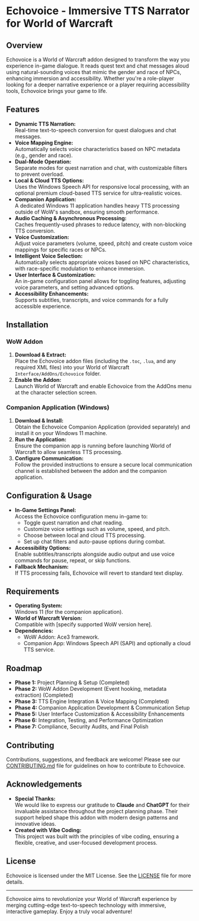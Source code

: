 # Echovoice - Immersive TTS Narrator for World of Warcraft

## Overview
Echovoice is a World of Warcraft addon designed to transform the way you experience in-game dialogue. It reads quest text and chat messages aloud using natural-sounding voices that mimic the gender and race of NPCs, enhancing immersion and accessibility. Whether you're a role-player looking for a deeper narrative experience or a player requiring accessibility tools, Echovoice brings your game to life.

## Features
- **Dynamic TTS Narration:**  
  Real-time text-to-speech conversion for quest dialogues and chat messages.
- **Voice Mapping Engine:**  
  Automatically selects voice characteristics based on NPC metadata (e.g., gender and race).
- **Dual-Mode Operation:**  
  Separate modes for quest narration and chat, with customizable filters to prevent overload.
- **Local & Cloud TTS Options:**  
  Uses the Windows Speech API for responsive local processing, with an optional premium cloud-based TTS service for ultra-realistic voices.
- **Companion Application:**  
  A dedicated Windows 11 application handles heavy TTS processing outside of WoW's sandbox, ensuring smooth performance.
- **Audio Caching & Asynchronous Processing:**  
  Caches frequently-used phrases to reduce latency, with non-blocking TTS conversion.
- **Voice Customization:**  
  Adjust voice parameters (volume, speed, pitch) and create custom voice mappings for specific races or NPCs.
- **Intelligent Voice Selection:**  
  Automatically selects appropriate voices based on NPC characteristics, with race-specific modulation to enhance immersion.
- **User Interface & Customization:**  
  An in-game configuration panel allows for toggling features, adjusting voice parameters, and setting advanced options.
- **Accessibility Enhancements:**  
  Supports subtitles, transcripts, and voice commands for a fully accessible experience.

## Installation

### WoW Addon
1. **Download & Extract:**  
   Place the Echovoice addon files (including the `.toc`, `.lua`, and any required XML files) into your World of Warcraft `Interface/AddOns/Echovoice` folder.
2. **Enable the Addon:**  
   Launch World of Warcraft and enable Echovoice from the AddOns menu at the character selection screen.

### Companion Application (Windows)
1. **Download & Install:**  
   Obtain the Echovoice Companion Application (provided separately) and install it on your Windows 11 machine.
2. **Run the Application:**  
   Ensure the companion app is running before launching World of Warcraft to allow seamless TTS processing.
3. **Configure Communication:**  
   Follow the provided instructions to ensure a secure local communication channel is established between the addon and the companion application.

## Configuration & Usage
- **In-Game Settings Panel:**  
  Access the Echovoice configuration menu in-game to:
  - Toggle quest narration and chat reading.
  - Customize voice settings such as volume, speed, and pitch.
  - Choose between local and cloud TTS processing.
  - Set up chat filters and auto-pause options during combat.
- **Accessibility Options:**  
  Enable subtitles/transcripts alongside audio output and use voice commands for pause, repeat, or skip functions.
- **Fallback Mechanism:**  
  If TTS processing fails, Echovoice will revert to standard text display.

## Requirements
- **Operating System:**  
  Windows 11 (for the companion application).
- **World of Warcraft Version:**  
  Compatible with [specify supported WoW version here].
- **Dependencies:**  
  - WoW Addon: Ace3 framework.
  - Companion App: Windows Speech API (SAPI) and optionally a cloud TTS service.

## Roadmap
- **Phase 1:** Project Planning & Setup (Completed)
- **Phase 2:** WoW Addon Development (Event hooking, metadata extraction) (Completed)
- **Phase 3:** TTS Engine Integration & Voice Mapping (Completed)
- **Phase 4:** Companion Application Development & Communication Setup
- **Phase 5:** User Interface Customization & Accessibility Enhancements
- **Phase 6:** Integration, Testing, and Performance Optimization
- **Phase 7:** Compliance, Security Audits, and Final Polish

## Contributing
Contributions, suggestions, and feedback are welcome! Please see our [CONTRIBUTING.md](CONTRIBUTING.md) file for guidelines on how to contribute to Echovoice.

## Acknowledgements
- **Special Thanks:**  
  We would like to express our gratitude to **Claude** and **ChatGPT** for their invaluable assistance throughout the project planning phase. Their support helped shape this addon with modern design patterns and innovative ideas.
- **Created with Vibe Coding:**  
  This project was built with the principles of vibe coding, ensuring a flexible, creative, and user-focused development process.

## License
Echovoice is licensed under the MIT License. See the [LICENSE](LICENSE) file for more details.

---

Echovoice aims to revolutionize your World of Warcraft experience by merging cutting-edge text-to-speech technology with immersive, interactive gameplay. Enjoy a truly vocal adventure!